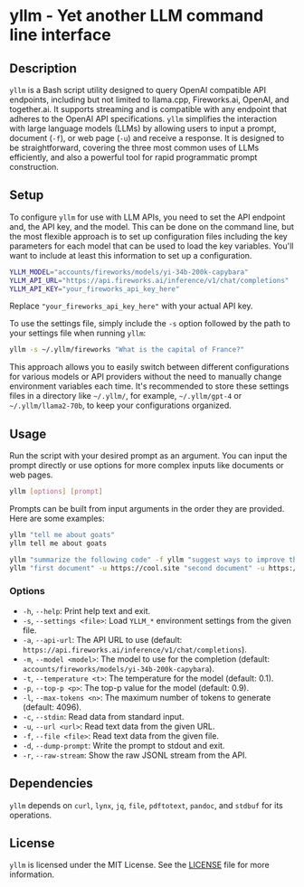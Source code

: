 # yllm - Yet another LLM command line interface

## Description

`yllm` is a Bash script utility designed to query OpenAI compatible API endpoints, including but not limited to llama.cpp, Fireworks.ai, OpenAI, and together.ai. It supports streaming and is compatible with any endpoint that adheres to the OpenAI API specifications. `yllm` simplifies the interaction with large language models (LLMs) by allowing users to input a prompt, document (`-f`), or web page (`-u`) and receive a response. It is designed to be straightforward, covering the three most common uses of LLMs efficiently, and also a powerful tool for rapid programmatic prompt construction.

## Setup

To configure `yllm` for use with LLM APIs, you need to set the API endpoint and, the API key, and the model.
This can be done on the command line, but the most flexible approach is to set up configuration files including the key parameters for each model that can be used to load the key variables.
You'll want to include at least this information to set up a configuration.

```bash
YLLM_MODEL="accounts/fireworks/models/yi-34b-200k-capybara"
YLLM_API_URL="https://api.fireworks.ai/inference/v1/chat/completions"
YLLM_API_KEY="your_fireworks_api_key_here"
```

Replace `"your_fireworks_api_key_here"` with your actual API key.

To use the settings file, simply include the `-s` option followed by the path to your settings file when running `yllm`:

```bash
yllm -s ~/.yllm/fireworks "What is the capital of France?"
```

This approach allows you to easily switch between different configurations for various models or API providers without the need to manually change environment variables each time. It's recommended to store these settings files in a directory like `~/.yllm/`, for example, `~/.yllm/gpt-4` or `~/.yllm/llama2-70b`, to keep your configurations organized.

## Usage

Run the script with your desired prompt as an argument. You can input the prompt directly or use options for more complex inputs like documents or web pages.

```bash
yllm [options] [prompt]
```

Prompts can be built from input arguments in the order they are provided. Here are some examples:

```bash
yllm "tell me about goats"
yllm tell me about goats
```

```bash
yllm "summarize the following code" -f yllm "suggest ways to improve the documentation:" -f README.md
yllm "first document" -u https://cool.site "second document" -u https://xxxx.com "compare the two documents"
```

### Options

- `-h`, `--help`: Print help text and exit.
- `-s`, `--settings <file>`: Load `YLLM_*` environment settings from the given file.
- `-a`, `--api-url`: The API URL to use (default: `https://api.fireworks.ai/inference/v1/chat/completions`).
- `-m`, `--model <model>`: The model to use for the completion (default: `accounts/fireworks/models/yi-34b-200k-capybara`).
- `-t`, `--temperature <t>`: The temperature for the model (default: 0.1).
- `-p`, `--top-p <p>`: The top-p value for the model (default: 0.9).
- `-l`, `--max-tokens <n>`: The maximum number of tokens to generate (default: 4096).
- `-c`, `--stdin`: Read data from standard input.
- `-u`, `--url <url>`: Read text data from the given URL.
- `-f`, `--file <file>`: Read text data from the given file.
- `-d`, `--dump-prompt`: Write the prompt to stdout and exit.
- `-r`, `--raw-stream`: Show the raw JSONL stream from the API.

## Dependencies

`yllm` depends on `curl`, `lynx`, `jq`, `file`, `pdftotext`, `pandoc`, and `stdbuf` for its operations.

## License

`yllm` is licensed under the MIT License. See the [LICENSE](LICENSE) file for more information.
